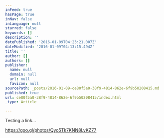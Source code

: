 ```yaml
---
inFeed: true
hasPage: true
inNav: false
inLanguage: null
starred: false
keywords: []
description: ''
datePublished: '2016-01-09T04:23:21.007Z'
dateModified: '2016-01-09T04:13:15.494Z'
title: ''
author: []
authors: []
publisher:
  name: null
  domain: null
  url: null
  favicon: null
sourcePath: _posts/2016-01-09-ce80f5a0-38f9-4814-862e-6f9b50208415.md
published: true
url: ce80f5a0-38f9-4814-862e-6f9b50208415/index.html
_type: Article

---
```

Testing a link...

https://goo.gl/photos/Qyo5Tk7KNN8LvKZ77